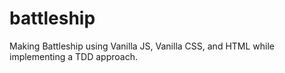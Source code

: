 # battleship
Making Battleship using Vanilla JS, Vanilla CSS, and HTML while implementing a TDD approach.
